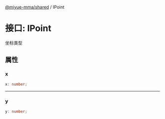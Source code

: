 [@miyue-mma/shared](../index.md) / IPoint

# 接口: IPoint

坐标类型

## 属性

### x

```ts
x: number;
```

***

### y

```ts
y: number;
```
